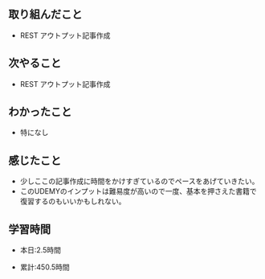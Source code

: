 ## 取り組んだこと
- REST アウトプット記事作成


## 次やること
- REST アウトプット記事作成

  
## わかったこと
- 特になし


## 感じたこと
- 少しここの記事作成に時間をかけすぎているのでペースをあげていきたい。
- このUDEMYのインプットは難易度が高いので一度、基本を押さえた書籍で復習するのもいいかもしれない。

## 学習時間
- 本日:2.5時間

- 累計:450.5時間
